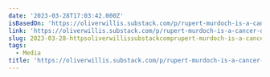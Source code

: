 ```yaml
---
date: '2023-03-28T17:03:42.000Z'
isBasedOn: 'https://oliverwillis.substack.com/p/rupert-murdoch-is-a-cancer-on-america'
link: 'https://oliverwillis.substack.com/p/rupert-murdoch-is-a-cancer-on-america'
slug: 2023-03-28-httpsoliverwillissubstackcomprupert-murdoch-is-a-cancer-on-america
tags:
  - Media
title: 'https://oliverwillis.substack.com/p/rupert-murdoch-is-a-cancer-on-america'
---
```


